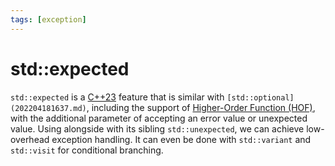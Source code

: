 ```yaml
---
tags: [exception]
---
```


# std::expected

`std::expected` is a [C++23](202302190651.md) feature that is similar with
`[std::optional](202204181637.md)`, including the support of [Higher-Order Function (HOF)](202304241202.md),
with the additional parameter of accepting an error value or unexpected value.
Using alongside with its sibling `std::unexpected`, we can achieve low-overhead
exception handling. It can even be done with `std::variant` and `std::visit` for
conditional branching.
